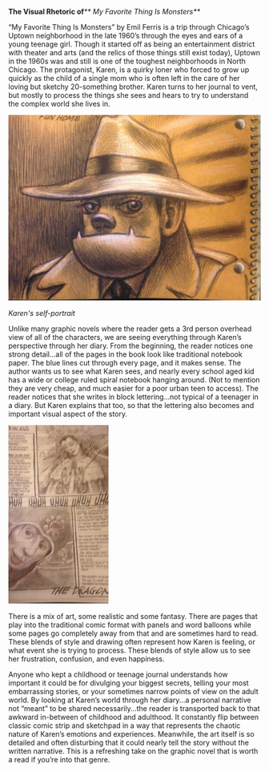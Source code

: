 **The Visual Rhetoric of**_** My Favorite Thing Is Monsters**_

“My Favorite Thing Is Monsters” by Emil Ferris is a trip through Chicago’s Uptown neighborhood in the late 1960’s through the eyes and ears of a young teenage girl. Though it started off as being an entertainment district with theater and arts \(and the relics of those things still exist today\), Uptown in the 1960s was and still is one of the toughest neighborhoods in North Chicago. The protagonist, Karen, is a quirky loner who forced to grow up quickly as the child of a single mom who is often left in the care of her loving but sketchy 20-something brother. Karen turns to her journal to vent, but mostly to process the things she sees and hears to try to understand the complex world she lives in.

![](/assets/karen.JPG)

_Karen's self-portrait_

Unlike many graphic novels where the reader gets a 3rd person overhead view of all of the characters, we are seeing everything through Karen’s perspective through her diary. From the beginning, the reader notices one strong detail...all of the pages in the book look like traditional notebook paper. The blue lines cut through every page, and it makes sense. The author wants us to see what Karen sees, and nearly every school aged kid has a wide or college ruled spiral notebook hanging around. \(Not to mention they are very cheap, and much easier for a poor urban teen to access\). The reader notices that she writes in block lettering...not typical of a teenager in a diary. But Karen explains that too, so that the lettering also becomes and important visual aspect of the story.

![](/assets/200w_d.gif)

There is a mix of art, some realistic and some fantasy. There are pages that play into the traditional comic format with panels and word balloons while some pages go completely away from that and are sometimes hard to read. These blends of style and drawing often represent how Karen is feeling, or what event she is trying to process. These blends of style allow us to see her frustration, confusion, and even happiness.

Anyone who kept a childhood or teenage journal understands how important it could be for divulging your biggest secrets, telling your most embarrassing stories, or your sometimes narrow points of view on the adult world. By looking at Karen’s world through her diary...a personal narrative not “meant” to be shared necessarily...the reader is transported back to that awkward in-between of childhood and adulthood. It constantly flip between classic comic strip and sketchpad in a way that represents the chaotic nature of Karen’s emotions and experiences. Meanwhile, the art itself is so detailed and often disturbing that it could nearly tell the story without the written narrative. This is a refreshing take on the graphic novel that is worth a read if you’re into that genre.

